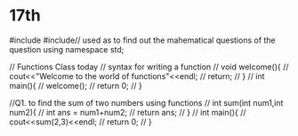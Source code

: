 # 17th

#include<iostream>
#include<cmath>// used as to find out the mahematical questions of the question
using namespace std;

// Functions Class today
// syntax for writing a function
// void welcome(){
//     cout<<"Welcome to the world of functions"<<endl;
//     return;
// }
// int main(){
//     welcome();
//     return 0;
// }

//Q1. to find the sum of two numbers using functions
// int sum(int num1,int num2){
//     int ans = num1+num2;
//     return ans;
// }
// int main(){
//     cout<<sum(2,3)<<endl;
//     return 0;
// }
